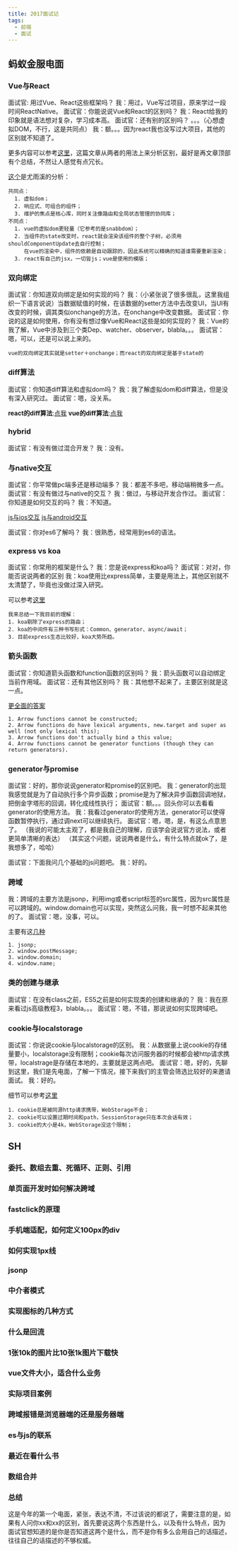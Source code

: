 ```yaml
---
title: 2017面试记
tags:
  - 前端
  - 面试
---
```


## 蚂蚁金服电面

### Vue与React

面试官: 用过Vue、React这些框架吗？
我：用过，Vue写过项目，原来学过一段时间ReactNative。
面试官：你能说说Vue和React的区别吗？
我：React给我的印象就是语法想对复杂，学习成本高。
面试官：还有别的区别吗？
。。。（心想虚拟DOM，不行，这是共同点）
我：额。。。因为react我也没写过大项目，其他的区别就不知道了。

更多内容可以参考[这里](http://www.tuicool.com/articles/2QJjeeQ)，这篇文章从两者的用法上来分析区别，最好是再文章顶部有个总结，不然让人感觉有点冗长。

[这个](http://vuejs.org/v2/guide/comparison.html#Performance-Profiles)是尤雨溪的分析：

```
共同点：
  1. 虚拟dom；
  2. 响应式、可组合的组件；
  3. 维护的焦点是核心库，同时关注像路由和全局状态管理的协同库；
不同点：
  1. vue的虚拟dom更轻量（它参考的是snabbdom）；
  2. 当组件的state改变时，react就会渲染该组件的整个子树，必须用shouldComponentUpdate去自行控制；
     在vue的渲染中，组件的依赖是自动跟踪的，因此系统可以精确的知道谁需要重新渲染；
  3. react有自己的jsx，一切皆js；vue是使用的模版；
```

### 双向绑定

面试官：你知道双向绑定是如何实现的吗？
我：（小紧张说了很多很乱，这里我组织一下语言说说）当数据赋值的时候，在该数据的setter方法中去改变UI，当UI有改变的时候，调其类似onchange的方法，在onchange中改变数据。
面试官：你说的这是如何使用，你有没有想过像Vue和React这些是如何实现的？
我：Vue的我了解，Vue中涉及到三个类Dep、watcher、observer，blabla。。。
面试官：嗯，可以，还是可以说上来的。

```
vue的双向绑定其实就是setter＋onchange；而react的双向绑定是基于state的
```

### diff算法

面试官：你知道diff算法和虚拟dom吗？
我：我了解虚拟dom和diff算法，但是没有深入研究过。
面试官：嗯，没关系。

**react的diff算法**:[点我](http://www.infoq.com/cn/articles/react-dom-diff?from=timeline&isappinstalled=0)
**vue的diff算法**:[点我](https://github.com/youngwind/blog/issues/91)

### hybrid

面试官：有没有做过混合开发？
我：没有。

### 与native交互

面试官：你平常做pc端多还是移动端多？
我：都差不多吧，移动端稍微多一点。
面试官：有没有做过与native的交互？
我：做过，与移动开发合作过。
面试官：你知道是如何交互的吗？
我：不知道。

[js与ios交互](http://blog.csdn.net/lwjok2007/article/details/47058795)
[js与android交互](http://blog.csdn.net/ithomer/article/details/8737999/)

面试官：你对es6了解吗？
我：很熟悉，经常用到es6的语法。

### express vs koa

面试官：你常用的框架是什么？
我：您是说express和koa吗？
面试官：对对，你能否说说两者的区别
我：koa使用比express简单，主要是用法上，其他区别就不太清楚了，毕竟也没做过深入研究。

可以参考[这里](https://cnodejs.org/topic/55815f28395a0c1812f18257)
```
我来总结一下我目前的理解：
1. koa剔除了express的路由；
2. koa的中间件有三种书写形式：Common、generator、async/await；
3. 目前express生态比较好，koa大势所趋。
```

### 箭头函数

面试官：你知道箭头函数和function函数的区别吗？
我：箭头函数可以自动绑定当前作用域。
面试官：还有其他区别吗？
我：其他想不起来了，主要区别就是这一点。

[更全面的答案](http://stackoverflow.com/questions/32535110/what-are-the-differences-if-any-between-es6-arrow-functions-and-functions-boun)
```
1. Arrow functions cannot be constructed;
2. Arrow functions do have lexical arguments, new.target and super as well (not only lexical this);
3. Arrow functions don't actually bind a this value;
4. Arrow functions cannot be generator functions (though they can return generators).
```

### generator与promise

面试官：好的，那你说说generator和promise的区别吧。
我：generator的出现我感觉就是为了自动执行多个异步函数；promise是为了解决异步函数回调地狱，把倒金字塔形的回调，转化成线性执行；
面试官：额。。。回头你可以去看看generator的使用方法。
我：我看过generator的使用方法，generator可以使得函数暂停执行，通过调next可以继续执行。
面试官：嗯，嗯，是，有这么点意思了。
（我说的可能太主观了，都是我自己的理解，应该学会说说官方说法，或者更简单清晰的表达）
（其实这个问题，说说两者是什么，有什么特点就ok了，是我想多了，哈哈）

面试官：下面我问几个基础的js问题吧。
我：好的。

### 跨域

我：跨域的主要方法是jsonp，利用img或者script标签的src属性，因为src属性是可以跨域的。window.domain也可以实现，突然这么问我，我一时想不起来其他的了。
面试官：嗯，没事，可以。

主要有这[几种](http://www.cnblogs.com/2050/p/3191744.html)
```
1. jsonp;
2. window.postMessage;
3. window.domain;
4. window.name;
```

### 类的创建与继承

面试官：在没有class之前，ES5之前是如何实现类的创建和继承的？
我：我在原来看过js高级教程3，blabla。。。
面试官：嗯，不错，那说说如何实现跨域吧。

### cookie与localstorage

面试官：你说说cookie与localstorage的区别。
我：从数据量上说cookie的存储量要小，localstorage没有限制；cookie每次访问服务器的时候都会被http请求携带，localstrage是存储在本地的，主要就是这两点吧。
面试官：嗯，好的，先聊到这里，我们是先电面，了解一下情况，接下来我们的主管会筛选比较好的来邀请面试。
我：好的。

细节可以参考[这里](http://stackoverflow.com/questions/3220660/local-storage-vs-cookies)

```
1. cookie总是被同源http请求携带，WebStorage不会；
2. cookie可以设置过期时间和path，SessionStorage只在本次会话有效；
3. cookie的大小是4k，WebStorage没这个限制；
```

## SH

### 委托、数组去重、死循环、正则、引用

### 单页面开发时如何解决跨域

### fastclick的原理

### 手机端适配，如何定义100px的div

### 如何实现1px线

### jsonp

### 中介者模式

### 实现图标的几种方式

### 什么是回流

### 1张10k的图片比10张1k图片下载快

### vue文件大小，适合什么业务

### 实际项目案例

### 跨域报错是浏览器端的还是服务器端

### es与js的联系

### 最近在看什么书

### 数组合并

### 总结

这是今年的第一个电面，紧张，表达不清，不过该说的都说了，需要注意的是，如果有人问你xx和xx的区别，首先要说这两个东西是什么，以及有什么特点，因为面试官想知道的是你是否知道这两个是什么，而不是你有多么会用自己的话描述，往往自己的话描述的不够权威。
